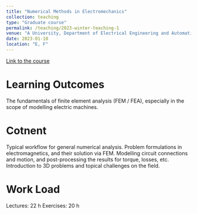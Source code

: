 ```yaml
---
title: "Numerical Methods in Electromechanics"
collection: teaching
type: "Graduate course"
permalink: /teaching/2023-winter-teaching-1
venue: "A University, Department of Electrical Engineering and Automation"
date: 2023-01-10
location: "E, F"
---
```


[Link to the course](aa)

Learning Outcomes
======
The fundamentals of finite element analysis (FEM / FEA), especially in the scope of modelling electric machines.

Cotnent
======
Typical workflow for general numerical analysis. Problem formulations in electromagnetics, and their solution via FEM. Modelling circuit connections and motion, and post-processing the results for torque, losses, etc. Introduction to 3D problems and topical challenges on the field.

Work Load
======
Lectures: 22 h
Exercises: 20 h
